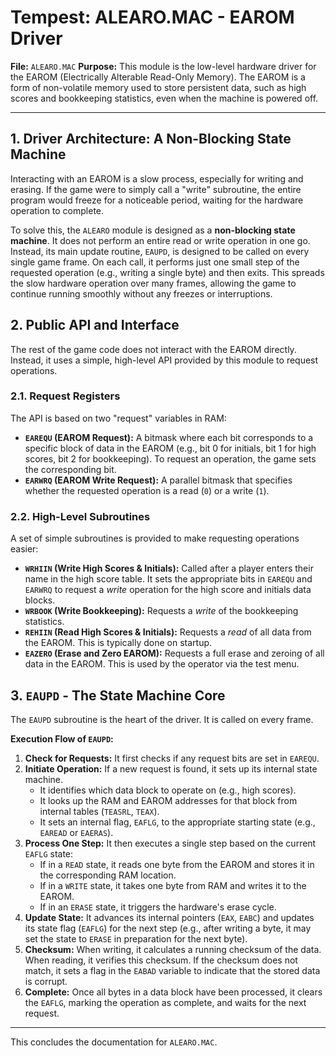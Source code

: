 # Tempest: ALEARO.MAC - EAROM Driver

**File:** `ALEARO.MAC`
**Purpose:** This module is the low-level hardware driver for the EAROM (Electrically Alterable Read-Only Memory). The EAROM is a form of non-volatile memory used to store persistent data, such as high scores and bookkeeping statistics, even when the machine is powered off.

---

## 1. Driver Architecture: A Non-Blocking State Machine

Interacting with an EAROM is a slow process, especially for writing and erasing. If the game were to simply call a "write" subroutine, the entire program would freeze for a noticeable period, waiting for the hardware operation to complete.

To solve this, the `ALEARO` module is designed as a **non-blocking state machine**. It does not perform an entire read or write operation in one go. Instead, its main update routine, `EAUPD`, is designed to be called on every single game frame. On each call, it performs just one small step of the requested operation (e.g., writing a single byte) and then exits. This spreads the slow hardware operation over many frames, allowing the game to continue running smoothly without any freezes or interruptions.

## 2. Public API and Interface

The rest of the game code does not interact with the EAROM directly. Instead, it uses a simple, high-level API provided by this module to request operations.

### 2.1. Request Registers

The API is based on two "request" variables in RAM:
-   **`EAREQU` (EAROM Request):** A bitmask where each bit corresponds to a specific block of data in the EAROM (e.g., bit 0 for initials, bit 1 for high scores, bit 2 for bookkeeping). To request an operation, the game sets the corresponding bit.
-   **`EARWRQ` (EAROM Write Request):** A parallel bitmask that specifies whether the requested operation is a read (`0`) or a write (`1`).

### 2.2. High-Level Subroutines

A set of simple subroutines is provided to make requesting operations easier:
-   **`WRHIIN` (Write High Scores & Initials):** Called after a player enters their name in the high score table. It sets the appropriate bits in `EAREQU` and `EARWRQ` to request a *write* operation for the high score and initials data blocks.
-   **`WRBOOK` (Write Bookkeeping):** Requests a *write* of the bookkeeping statistics.
-   **`REHIIN` (Read High Scores & Initials):** Requests a *read* of all data from the EAROM. This is typically done on startup.
-   **`EAZERO` (Erase and Zero EAROM):** Requests a full erase and zeroing of all data in the EAROM. This is used by the operator via the test menu.

## 3. `EAUPD` - The State Machine Core

The `EAUPD` subroutine is the heart of the driver. It is called on every frame.

**Execution Flow of `EAUPD`:**
1.  **Check for Requests:** It first checks if any request bits are set in `EAREQU`.
2.  **Initiate Operation:** If a new request is found, it sets up its internal state machine.
    -   It identifies which data block to operate on (e.g., high scores).
    -   It looks up the RAM and EAROM addresses for that block from internal tables (`TEASRL`, `TEAX`).
    -   It sets an internal flag, `EAFLG`, to the appropriate starting state (e.g., `EAREAD` or `EAERAS`).
3.  **Process One Step:** It then executes a single step based on the current `EAFLG` state:
    -   If in a `READ` state, it reads one byte from the EAROM and stores it in the corresponding RAM location.
    -   If in a `WRITE` state, it takes one byte from RAM and writes it to the EAROM.
    -   If in an `ERASE` state, it triggers the hardware's erase cycle.
4.  **Update State:** It advances its internal pointers (`EAX`, `EABC`) and updates its state flag (`EAFLG`) for the next step (e.g., after writing a byte, it may set the state to `ERASE` in preparation for the next byte).
5.  **Checksum:** When writing, it calculates a running checksum of the data. When reading, it verifies this checksum. If the checksum does not match, it sets a flag in the `EABAD` variable to indicate that the stored data is corrupt.
6.  **Complete:** Once all bytes in a data block have been processed, it clears the `EAFLG`, marking the operation as complete, and waits for the next request.

---

This concludes the documentation for `ALEARO.MAC`. 